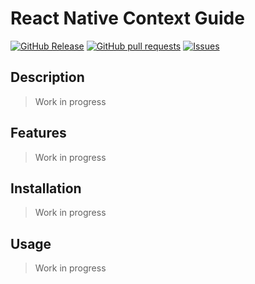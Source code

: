# React Native Context Guide
[![GitHub Release](https://img.shields.io/github/release/zjayers/react.native.context.guide.svg?style=flat)](https://github.com/zjayers/react.native.context.guide/releases)
[![GitHub pull requests](https://img.shields.io/github/issues-pr/zjayers/react.native.context.guide.svg?style=flat)](https://github.com/zjayers/react.native.context.guide/pulls)
[![Issues](https://img.shields.io/github/issues-raw/zjayers/react.native.context.guide.svg?maxAge=25000)](https://github.com/zjayers/react.native.context.guide/issues)

## Description

> Work in progress

## Features

> Work in progress

## Installation

> Work in progress

## Usage

> Work in progress
